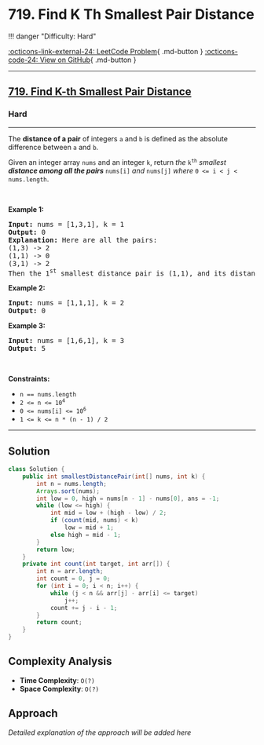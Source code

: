 # 719. Find K Th Smallest Pair Distance

!!! danger "Difficulty: Hard"

[:octicons-link-external-24: LeetCode Problem](https://leetcode.com/problems/find-k-th-smallest-pair-distance/){ .md-button }
[:octicons-code-24: View on GitHub](https://github.com/RAJ8664/Leetcode/tree/master/0719-find-k-th-smallest-pair-distance){ .md-button }

---

<h2><a href="https://leetcode.com/problems/find-k-th-smallest-pair-distance">719. Find K-th Smallest Pair Distance</a></h2><h3>Hard</h3><hr><p>The <strong>distance of a pair</strong> of integers <code>a</code> and <code>b</code> is defined as the absolute difference between <code>a</code> and <code>b</code>.</p>

<p>Given an integer array <code>nums</code> and an integer <code>k</code>, return <em>the</em> <code>k<sup>th</sup></code> <em>smallest <strong>distance among all the pairs</strong></em> <code>nums[i]</code> <em>and</em> <code>nums[j]</code> <em>where</em> <code>0 &lt;= i &lt; j &lt; nums.length</code>.</p>

<p>&nbsp;</p>
<p><strong class="example">Example 1:</strong></p>

<pre>
<strong>Input:</strong> nums = [1,3,1], k = 1
<strong>Output:</strong> 0
<strong>Explanation:</strong> Here are all the pairs:
(1,3) -&gt; 2
(1,1) -&gt; 0
(3,1) -&gt; 2
Then the 1<sup>st</sup> smallest distance pair is (1,1), and its distance is 0.
</pre>

<p><strong class="example">Example 2:</strong></p>

<pre>
<strong>Input:</strong> nums = [1,1,1], k = 2
<strong>Output:</strong> 0
</pre>

<p><strong class="example">Example 3:</strong></p>

<pre>
<strong>Input:</strong> nums = [1,6,1], k = 3
<strong>Output:</strong> 5
</pre>

<p>&nbsp;</p>
<p><strong>Constraints:</strong></p>

<ul>
	<li><code>n == nums.length</code></li>
	<li><code>2 &lt;= n &lt;= 10<sup>4</sup></code></li>
	<li><code>0 &lt;= nums[i] &lt;= 10<sup>6</sup></code></li>
	<li><code>1 &lt;= k &lt;= n * (n - 1) / 2</code></li>
</ul>


---

## Solution

```java
class Solution {
    public int smallestDistancePair(int[] nums, int k) {
        int n = nums.length;
        Arrays.sort(nums);
        int low = 0, high = nums[n - 1] - nums[0], ans = -1;
        while (low <= high) {
            int mid = low + (high - low) / 2;
            if (count(mid, nums) < k) 
                low = mid + 1;
            else high = mid - 1;
        }
        return low;
    }
    private int count(int target, int arr[]) {
        int n = arr.length;
        int count = 0, j = 0;
        for (int i = 0; i < n; i++) {
            while (j < n && arr[j] - arr[i] <= target) 
                j++;
            count += j - i - 1; 
        }
        return count;
    }
}
```

## Complexity Analysis

- **Time Complexity**: `O(?)`
- **Space Complexity**: `O(?)`

## Approach

*Detailed explanation of the approach will be added here*

